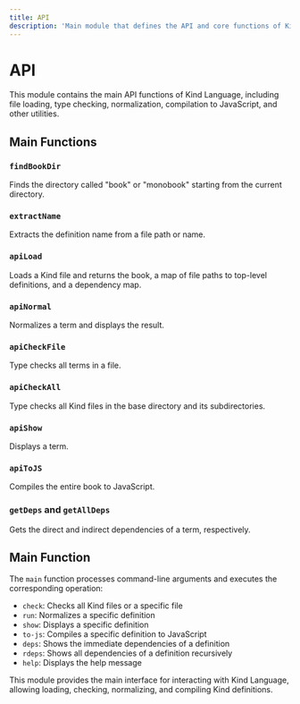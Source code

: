 ```yaml
---
title: API
description: 'Main module that defines the API and core functions of Kind Language'
---
```


# API

This module contains the main API functions of Kind Language, including file loading, type checking, normalization, compilation to JavaScript, and other utilities.

## Main Functions

### `findBookDir`

Finds the directory called "book" or "monobook" starting from the current directory.

### `extractName`

Extracts the definition name from a file path or name.

### `apiLoad`

Loads a Kind file and returns the book, a map of file paths to top-level definitions, and a dependency map.

### `apiNormal`

Normalizes a term and displays the result.

### `apiCheckFile`

Type checks all terms in a file.

### `apiCheckAll`

Type checks all Kind files in the base directory and its subdirectories.

### `apiShow`

Displays a term.

### `apiToJS`

Compiles the entire book to JavaScript.

### `getDeps` and `getAllDeps`

Gets the direct and indirect dependencies of a term, respectively.

## Main Function

The `main` function processes command-line arguments and executes the corresponding operation:

- `check`: Checks all Kind files or a specific file
- `run`: Normalizes a specific definition
- `show`: Displays a specific definition
- `to-js`: Compiles a specific definition to JavaScript
- `deps`: Shows the immediate dependencies of a definition
- `rdeps`: Shows all dependencies of a definition recursively
- `help`: Displays the help message

This module provides the main interface for interacting with Kind Language, allowing loading, checking, normalizing, and compiling Kind definitions.
